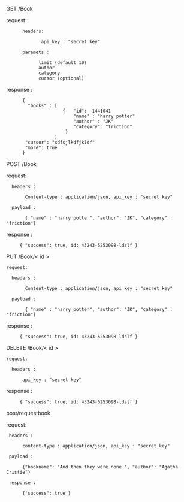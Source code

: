
 GET /Book
 
  request:
     
          headers:

                 api_key : "secret key"

          paramets :

                limit (default 10)
                author
                category
                cursor (optional)

   response : 
    
          {
            "books" : [
                         {   "id":  1441041
                             "name" : "harry potter"
                             "author" : "JK"
                             "category": "friction"
                          }
                      ]
           "cursor": "xdfsjlkdfjkldf"
           "more": true
          }

POST /Book
   
   request:

      headers : 

           Content-type : application/json, api_key : "secret key"

      payload :

           { "name" : "harry potter", "author": "JK", "category" : "friction"}

   response : 
   
         { "success": true, id: 43243-5253098-ldslf }
         
 PUT /Book/< id >
    
    request:

      headers : 

           Content-type : application/json, api_key : "secret key"

      payload :

           { "name" : "harry potter", "author": "JK", "category" : "friction"}

   response : 
   
         { "success": true, id: 43243-5253098-ldslf }
         
         
 DELETE /Book/< id >
    
    request:

      headers : 

          api_key : "secret key"

   response : 
   
         { "success": true, id: 43243-5253098-ldslf }
    
    
    
         
         
post/requestbook

   request:
        
     headers :
        
          content-type : application/json, api_key : "secret key"
          
     payload :
       
          {"bookname": "And then they were none ", "author": "Agatha Cristie"}
          
     response :
      
          {'success": true }
              
